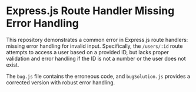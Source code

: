 # Express.js Route Handler Missing Error Handling

This repository demonstrates a common error in Express.js route handlers:  missing error handling for invalid input.  Specifically, the `/users/:id` route attempts to access a user based on a provided ID, but lacks proper validation and error handling if the ID is not a number or the user does not exist.

The `bug.js` file contains the erroneous code, and `bugSolution.js` provides a corrected version with robust error handling.